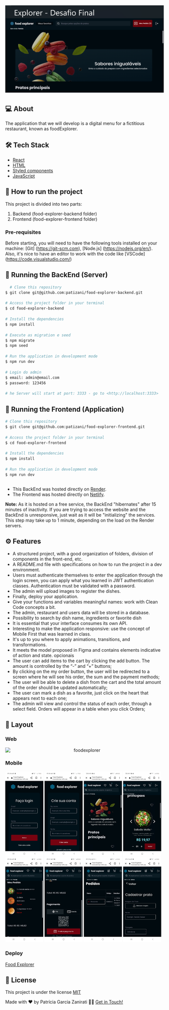 
# ![Capa](https://github.com/patizani/food-explorer-frontend/blob/main/src/assets/capa.png) 

## 💻 About
The application that we will develop is a digital menu for a fictitious restaurant, known as foodExplorer.


## 🛠 Tech Stack
- [React](https://reactjs.org/)
- [HTML](https://developer.mozilla.org/pt-BR/docs/Web/HTML)
- [Styled components](https://styled-components.com/)
- [JavaScript](https://developer.mozilla.org/pt-BR/docs/Web/JavaScript)

## 🚀 How to run the project
This project is divided into two parts:

1) Backend (food-explorer-backend folder)
2) Frontend (food-explorer-frontend folder)

### Pre-requisites
Before starting, you will need to have the following tools installed on your machine: [Git] (https://git-scm.com), [Node.js] (https://nodejs.org/en/). Also, it's nice to have an editor to work with the code like [VSCode] (https://code.visualstudio.com/)

## 🎲 Running the BackEnd (Server)

```bash
  # Clone this repository
$ git clone git@github.com:patizani/food-explorer-backend.git

# Access the project folder in your terminal
$ cd food-explorer-backend

# Install the dependencies
$ npm install

# Execute as migration e seed
$ npm migrate
$ npm seed

# Run the application in development mode
$ npm run dev

# Login do admin
$ email: admin@email.com
$ password: 123456

# he Server will start at port: 3333 - go to <http://localhost:3333>
```

## 🧭 Running the Frontend (Application)
```bash
# Clone this repository
$ git clone git@github.com:patizani/food-explorer-frontend.git

# Access the project folder in your terminal
$ cd food-explorer-frontend

# Install the dependencies
$ npm install

# Run the application in development mode
$ npm run dev
```

## 
- This BackEnd was hosted directly on [Render](https://render.com/). 
- The Frontend was hosted directly on [Netlify](https://www.netlify.com/).

 **Note:** As it is hosted on a free service, the BackEnd "hibernates" after 15 minutes of inactivity.
If you are trying to access the website and the BackEnd is unresponsive, just wait as it will be "initializing" the services.
This step may take up to 1 minute, depending on the load on the Render servers.

## ⚙️ Features
- A structured project, with a good organization of folders, division of components in the front-end, etc.
- A README.md file with specifications on how to run the project in a dev environment.
- Users must authenticate themselves to enter the application through the login screen, you can apply what you learned in JWT authentication classes. Authentication must be validated with a password.
- The admin will upload images to register the dishes.
- Finally, deploy your application.
- Give your functions and variables meaningful names: work with Clean Code concepts a bit.
- The admin, restaurant and users data will be stored in a database.
- Possibility to search by dish name, ingredients or favorite dish
- It is essential that your interface consumes its own API.
- Interesting to make the application responsive: use the concept of Mobile First that was learned in class.
- It's up to you where to apply animations, transitions, and transformations.
- It meets the model proposed in Figma and contains elements indicative of action and state. opcionais
- The user can add items to the cart by clicking the add button. The amount is controlled by the “-” and “+” buttons;
- By clicking on the my order button, the user will be redirected to a screen where he will see his order, the sum and the payment methods;
- The user will be able to delete a dish from the cart and the total amount of the order should be updated automatically;
- The user can mark a dish as a favorite, just click on the heart that appears next to each one;
- The admin will view and control the status of each order, through a select field. Orders will appear in a table when you click Orders;

## 🎨 Layout
### Web
<p align="center" style="display: flex; align-items: flex-start; justify-content: center;">
  <img alt="foodexplorer" title="#foodexplorer" src="https://github.com/patizani/food-explorer-frontend/blob/main/src/assets/FoodExplorer.gif" width="100%">

</p>

### Mobile
<p>
<a target="_blank" rel="noopener noreferrer" href="https://github.com/patizani/food-explorer-frontend/blob/main/src/assets/screen1.jpeg"><img alt="foodexplorer" title="#foodexplorer" src="https://github.com/patizani/food-explorer-frontend/blob/main/src/assets/screen1.jpeg"" width="24%" style="max-width: 100%;"></a>
<a target="_blank" rel="noopener noreferrer" href="https://github.com/patizani/food-explorer-frontend/blob/main/src/assets/screen2.jpeg"><img alt="foodexplorer" title="#foodexplorer" src="https://github.com/patizani/food-explorer-frontend/blob/main/src/assets/screen2.jpeg"" width="24%" style="max-width: 100%;"></a>
<a target="_blank" rel="noopener noreferrer" href="https://github.com/patizani/food-explorer-frontend/blob/main/src/assets/screen3.jpeg"><img alt="foodexplorer" title="#foodexplorer" src="https://github.com/patizani/food-explorer-frontend/blob/main/src/assets/screen3.jpeg"" width="24%" style="max-width: 100%;"></a>
<a target="_blank" rel="noopener noreferrer" href="https://github.com/patizani/food-explorer-frontend/blob/main/src/assets/screen4.jpeg"><img alt="foodexplorer" title="#foodexplorer" src="https://github.com/patizani/food-explorer-frontend/blob/main/src/assets/screen4.jpeg"" width="24%" style="max-width: 100%;"></a>
<a target="_blank" rel="noopener noreferrer" href="https://github.com/patizani/food-explorer-frontend/blob/main/src/assets/screen6.jpeg"><img alt="foodexplorer" title="#foodexplorer" src="https://github.com/patizani/food-explorer-frontend/blob/main/src/assets/screen6.jpeg"" width="24%" style="max-width: 100%;"></a>
<a target="_blank" rel="noopener noreferrer" href="https://github.com/patizani/food-explorer-frontend/blob/main/src/assets/screen7.jpeg"><img alt="foodexplorer" title="#foodexplorer" src="https://github.com/patizani/food-explorer-frontend/blob/main/src/assets/screen7.jpeg"" width="24%" style="max-width: 100%;"></a>
<a target="_blank" rel="noopener noreferrer" href="https://github.com/patizani/food-explorer-frontend/blob/main/src/assets/screen8.jpeg"><img alt="foodexplorer" title="#foodexplorer" src="https://github.com/patizani/food-explorer-frontend/blob/main/src/assets/screen8.jpeg"" width="24%" style="max-width: 100%;"></a>
<a target="_blank" rel="noopener noreferrer" href="https://github.com/patizani/food-explorer-frontend/blob/main/src/assets/screen9.jpeg"><img alt="foodexplorer" title="#foodexplorer" src="https://github.com/patizani/food-explorer-frontend/blob/main/src/assets/screen9.jpeg"" width="24%" style="max-width: 100%;"></a>
</p>

### Deploy

[Food Explorer](https://foodexplorerpz.netlify.app/)


## 📝 License
This project is under the license
[MIT](https://github.com/patizani/food-explorer-frontend/new/main)

Made with ❤️ by Patrícia Garcia Zanirati 👋🏽 [Get in Touch!](https://www.linkedin.com/in/patricia-zanirati/)